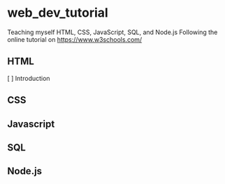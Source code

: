 # web_dev_tutorial
Teaching myself HTML, CSS, JavaScript, SQL, and Node.js
Following the online tutorial on https://www.w3schools.com/
## HTML
[ ] Introduction

## CSS

## Javascript

## SQL

## Node.js

